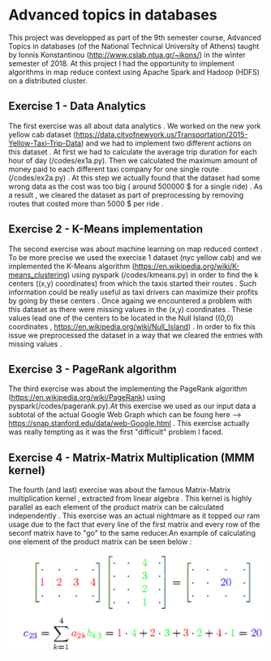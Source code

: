 # Advanced topics in databases
This project was developped as part of the 9th semester course, Advanced Topics in databases (of the National Technical University of Athens) taught by Ionnis Konstantinou (http://www.cslab.ntua.gr/~ikons/) in the winter semester of 2018. At this project I had the opportunity to implement algorithms in map reduce context using Apache Spark and Hadoop (HDFS) on a distributed cluster.

## Exercise 1 - Data Analytics 
The first exercise was all about data analytics . We worked on the new york yellow cab dataset (https://data.cityofnewyork.us/Transportation/2015-Yellow-Taxi-Trip-Data) and we had to implement two different actions on this dataset . At first we had to calculate the average trip duration for each hour of day (/codes/ex1a.py). Then we calculated the maximum amount of money paid to each different taxi company for one single route (/codes/ex2a.py) . At this step we actually found that the dataset had some wrong data as the cost was too big ( around 500000 $ for a single ride) . As a result , we cleared the dataset as part of preprocessing by removing routes that costed more than 5000 $ per ride . 

## Exercise 2 - K-Means implementation
The second exercise was about machine learning on map reduced context . To be more precise we used the exercise 1 dataset (nyc yellow cab) and we implemented the K-Means algorithm (https://en.wikipedia.org/wiki/K-means_clustering) using pyspark (/codes/kmeans.py) in order to find the k centers ((x,y) coordinates) from which the taxis started their routes . Such information could be really useful as taxi drivers can maximize their profits by going by these centers . Once againg we encountered a problem with this dataset as there were missing values in the (x,y) coordinates . These values lead one of the centers to be located in the Null Island ((0,0) coordinates , https://en.wikipedia.org/wiki/Null_Island) . In order to fix this issue we preprocessed the dataset in a way that we cleared the entries with missing values .

## Exercise 3 - PageRank algorithm 
The third exercise was about the implementing the PageRank algorithm (https://en.wikipedia.org/wiki/PageRank) using pyspark(/codes/pagerank.py).At this exercise we used as our input data a subtotal of the actual Google Web Graph which can be foung here --> https://snap.stanford.edu/data/web-Google.html . This exercise actually was really tempting as it was the first "difficult" problem I faced.

## Exercise 4  - Matrix-Matrix Multiplication (MMM kernel)
The fourth (and last) exercise was about the famous Matrix-Matrix multiplication kernel , extracted from linear algebra . This kernel is highly parallel as each element of the product matrix can be calculated independently . This exercise was an actual nightmare as it topped our ram usage due to the fact that every line of the first matrix and every row of the seconf matrix have to "go" to the same reducer.An example of calculating one element of the product matrix can be seen below :

<img src="https://github.com/filmnoirprod/advanced_databases/blob/master/mmm.png" width="600" height="200">
